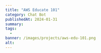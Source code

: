 ```yaml
---
title: "AWS Educate 101"
category: Chat Bot
publishedAt: 2024-01-31
summary: 
tags: 
  - 
banner: /images/projects/aws-edu-101.png
alt: 
---
```

